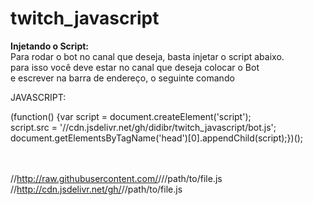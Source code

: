 # twitch_javascript

<b>Injetando o Script:</b><br>
Para rodar o bot no canal que deseja, basta injetar o script abaixo.<br>
para isso você deve estar no canal que deseja colocar o Bot<br>
e escrever na barra de endereço, o seguinte comando<br>
<p>JAVASCRIPT:</p>
    (function() {var script = document.createElement('script');<br>
    script.src = '//cdn.jsdelivr.net/gh/didibr/twitch_javascript/bot.js';<br>
    document.getElementsByTagName('head')[0].appendChild(script);})();<br>    

<br><br>
//http://raw.githubusercontent.com/<username>/<repo>/<branch>/path/to/file.js<br>
//http://cdn.jsdelivr.net/gh/<username>/<repo>/path/to/file.js

